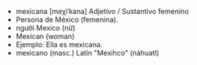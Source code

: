 
- mexicana	[meχiˈkana]	Adjetivo / Sustantivo femenino  
- Persona de México (femenina).
- người Mexico (nữ)
- Mexican (woman)
- Ejemplo: Ella es mexicana.
- mexicano (masc.)	Latín "Mexihco" (náhuatl)